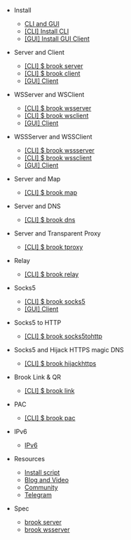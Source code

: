 * Install

    * [CLI and GUI](README.md)
    * [[CLI] Install CLI](install-cli.md)
    * [[GUI] Install GUI Client](install-gui-client.md)

* Server and Client

    * [[CLI] $ brook server](brook-server.md)
    * [[CLI] $ brook client](brook-client.md)
    * [[GUI] Client](brook-client-gui.md)

* WSServer and WSClient

    * [[CLI] $ brook wsserver](brook-wsserver.md)
    * [[CLI] $ brook wsclient](brook-wsclient.md)
    * [[GUI] Client](brook-wsclient-gui.md)

* WSSServer and WSSClient

    * [[CLI] $ brook wssserver](brook-wssserver.md)
    * [[CLI] $ brook wssclient](brook-wssclient.md)
    * [[GUI] Client](brook-wssclient-gui.md)

* Server and Map

    * [[CLI] $ brook map](brook-map.md)

* Server and DNS

    * [[CLI] $ brook dns](brook-dns.md)

* Server and Transparent Proxy

    * [[CLI] $ brook tproxy](brook-tproxy.md)

* Relay

    * [[CLI] $ brook relay](brook-relay.md)

* Socks5

    * [[CLI] $ brook socks5](brook-socks5.md)
    * [[GUI] Client](socks5-client-gui.md)

* Socks5 to HTTP

    * [[CLI] $ brook socks5tohttp](brook-socks5tohttp.md)

* Socks5 and Hijack HTTPS magic DNS

    * [[CLI] $ brook hijackhttps](brook-hijackhttps.md)

* Brook Link & QR

    * [[CLI] $ brook link](brook-link.md)

* PAC

    * [[CLI] $ brook pac](brook-pac.md)

* IPv6

    * [IPv6](ipv6.md)

* Resources

    * [Install script](installscript.md)
    * [Blog and Video](blogvideo.md)
    * [Community](community.md)
    * [Telegram](telegram.md)

* Spec

    * [brook server](brook-server-spec.md)
    * [brook wsserver](brook-wsserver-spec.md)
